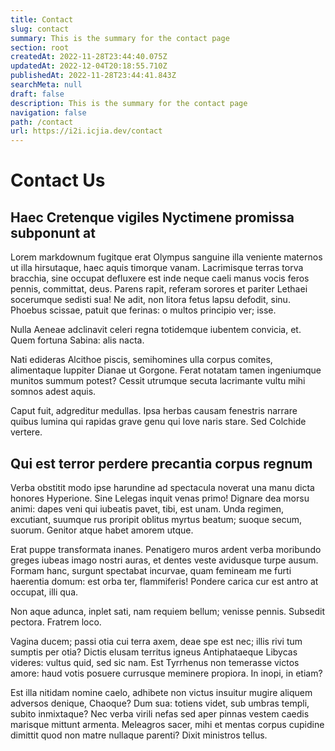 ```yaml
---
title: Contact
slug: contact
summary: This is the summary for the contact page
section: root
createdAt: 2022-11-28T23:44:40.075Z
updatedAt: 2022-12-04T20:18:55.710Z
publishedAt: 2022-11-28T23:44:41.843Z
searchMeta: null
draft: false
description: This is the summary for the contact page
navigation: false
path: /contact
url: https://i2i.icjia.dev/contact
---
```


# Contact Us

## Haec Cretenque vigiles Nyctimene promissa subponunt at

Lorem markdownum fugitque erat Olympus sanguine illa veniente maternos ut illa hirsutaque, haec aquis timorque vanam. Lacrimisque terras torva bracchia, sine occupat defluxere est inde neque caeli manus vocis feros pennis, committat, deus. Parens rapit, referam sorores et pariter Lethaei socerumque sedisti sua! Ne adit, non litora fetus lapsu defodit, sinu. Phoebus scissae, patuit que ferinas: o multos principio ver; isse.

<!--more-->

Nulla Aeneae adclinavit celeri regna totidemque iubentem convicia, et. Quem fortuna Sabina: alis nacta.

Nati edideras Alcithoe piscis, semihomines ulla corpus comites, alimentaque Iuppiter Dianae ut Gorgone. Ferat notatam tamen ingeniumque munitos summum potest? Cessit utrumque secuta lacrimante vultu mihi somnos adest aquis.

Caput fuit, adgreditur medullas. Ipsa herbas causam fenestris narrare quibus lumina qui rapidas grave genu qui Iove naris stare. Sed Colchide vertere.

## Qui est terror perdere precantia corpus regnum

Verba obstitit modo ipse harundine ad spectacula noverat una manu dicta honores Hyperione. Sine Lelegas inquit venas primo! Dignare dea morsu animi: dapes veni qui iubeatis pavet, tibi, est unam. Unda regimen, excutiant, suumque rus proripit oblitus myrtus beatum; suoque secum, suorum. Genitor atque habet amorem utque.

Erat puppe transformata inanes. Penatigero muros ardent verba moribundo greges iubeas imago nostri auras, et dentes veste avidusque turpe ausum. Formam hanc, surgunt spectabat incurvae, quam femineam me furti haerentia domum: est orba ter, flammiferis! Pondere carica cur est antro at occupat, illi qua.

Non aque adunca, inplet sati, nam requiem bellum; venisse pennis. Subsedit pectora. Fratrem loco.

Vagina ducem; passi otia cui terra axem, deae spe est nec; illis rivi tum sumptis per otia? Dictis elusam territus igneus Antiphataeque Libycas videres: vultus quid, sed sic nam. Est Tyrrhenus non temerasse victos amore: haud votis posuere currusque meminere propiora. In inopi, in etiam?

Est illa nitidam nomine caelo, adhibete non victus insuitur mugire aliquem adversos denique, Chaoque? Dum sua: totiens videt, sub umbras templi, subito inmixtaque? Nec verba virili nefas sed aper pinnas vestem caedis marisque mittunt armenta. Meleagros sacer, mihi et mentas corpus cupidine dimittit quod non matre nullaque parenti? Dixit ministros tellus.
